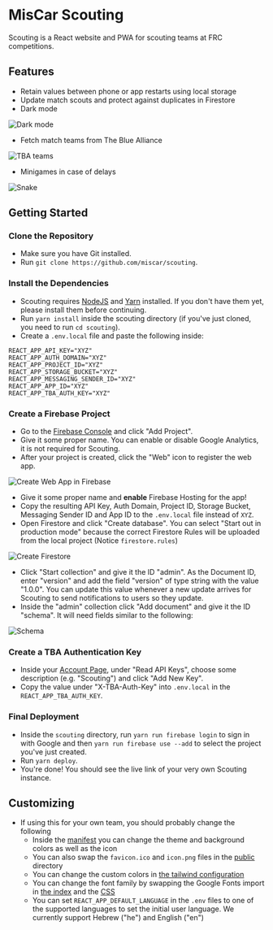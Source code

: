 # MisCar Scouting

Scouting is a React website and PWA for scouting teams at FRC competitions.

## Features

-   Retain values between phone or app restarts using local storage
-   Update match scouts and protect against duplicates in Firestore
-   Dark mode

![Dark mode](docs/main.png)

-   Fetch match teams from The Blue Alliance

![TBA teams](docs/teams.png)

-   Minigames in case of delays

![Snake](docs/snake.png)

## Getting Started

### Clone the Repository

-   Make sure you have Git installed.
-   Run `git clone https://github.com/miscar/scouting`.

### Install the Dependencies

-   Scouting requires [NodeJS](https://nodejs.org/en/download) and [Yarn](https://yarnpkg.com/lang/en/docs/install) installed. If you don't have them yet, please install them before continuing.
-   Run `yarn install` inside the scouting directory (if you've just cloned, you need to run `cd scouting`).
-   Create a `.env.local` file and paste the following inside:

```
REACT_APP_API_KEY="XYZ"
REACT_APP_AUTH_DOMAIN="XYZ"
REACT_APP_PROJECT_ID="XYZ"
REACT_APP_STORAGE_BUCKET="XYZ"
REACT_APP_MESSAGING_SENDER_ID="XYZ"
REACT_APP_APP_ID="XYZ"
REACT_APP_TBA_AUTH_KEY="XYZ"
```

### Create a Firebase Project

-   Go to the [Firebase Console](https://console.firebase.google.com) and click "Add Project".
-   Give it some proper name. You can enable or disable Google Analytics, it is not required for Scouting.
-   After your project is created, click the "Web" icon to register the web app.

![Create Web App in Firebase](docs/create_web_app_in_firebase.png)

-   Give it some proper name and **enable** Firebase Hosting for the app!
-   Copy the resulting API Key, Auth Domain, Project ID, Storage Bucket, Messaging Sender ID and App ID to the `.env.local` file instead of `XYZ`.
-   Open Firestore and click "Create database". You can select "Start out in production mode" because the correct Firestore Rules will be uploaded from the local project (Notice `firestore.rules`)

![Create Firestore](docs/create_firestore.png)

-   Click "Start collection" and give it the ID "admin". As the Document ID, enter "version" and add the field "version" of type string with the value "1.0.0". You can update this value whenever a new update arrives for Scouting to send notifications to users so they update.
-   Inside the "admin" collection click "Add document" and give it the ID "schema". It will need fields similar to the following:

![Schema](docs/schema.png)

### Create a TBA Authentication Key

-   Inside your [Account Page](https://www.thebluealliance.com/account), under "Read API Keys", choose some description (e.g. "Scouting") and click "Add New Key".
-   Copy the value under "X-TBA-Auth-Key" into `.env.local` in the `REACT_APP_TBA_AUTH_KEY`.

### Final Deployment

-   Inside the `scouting` directory, run `yarn run firebase login` to sign in with Google and then `yarn run firebase use --add` to select the project you've just created.
-   Run `yarn deploy`.
-   You're done! You should see the live link of your very own Scouting instance.

## Customizing

-   If using this for your own team, you should probably change the following
    -   Inside the [manifest](./public/manifest.json) you can change the theme and background colors as well as the icon
    -   You can also swap the `favicon.ico` and `icon.png` files in the [public](./public) directory
    -   You can change the custom colors in [the tailwind configuration](./tailwind.config.js)
    -   You can change the font family by swapping the Google Fonts import in [the index](./public/index.html) and the [CSS](./src/index.css)
    -   You can set `REACT_APP_DEFAULT_LANGUAGE` in the `.env` files to one of the supported languages to set the initial user language. We currently support Hebrew ("he") and English ("en")
